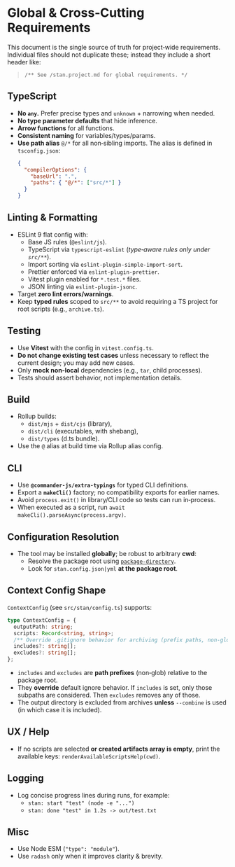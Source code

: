 # Global & Cross‑Cutting Requirements

This document is the single source of truth for project‑wide requirements. Individual files should not duplicate these; instead they include a short header like:

> `/** See /stan.project.md for global requirements. */`

## TypeScript

- **No `any`.** Prefer precise types and `unknown` + narrowing when needed.
- **No type parameter defaults** that hide inference.
- **Arrow functions** for all functions.
- **Consistent naming** for variables/types/params.
- **Use path alias** `@/*` for all non‑sibling imports. The alias is defined in `tsconfig.json`:
  ```json
  {
    "compilerOptions": {
      "baseUrl": ".",
      "paths": { "@/*": ["src/*"] }
    }
  }
  ```

## Linting & Formatting

- ESLint 9 flat config with:
  - Base JS rules (`@eslint/js`).
  - TypeScript via `typescript-eslint` (_type‑aware rules only under `src/**`_).
  - Import sorting via `eslint-plugin-simple-import-sort`.
  - Prettier enforced via `eslint-plugin-prettier`.
  - Vitest plugin enabled for `*.test.*` files.
  - JSON linting via `eslint-plugin-jsonc`.
- Target **zero lint errors/warnings**.
- Keep **typed rules** scoped to `src/**` to avoid requiring a TS project for root scripts (e.g., `archive.ts`).

## Testing

- Use **Vitest** with the config in `vitest.config.ts`.
- **Do not change existing test cases** unless necessary to reflect the current design; you may add new cases.
- Only **mock non‑local** dependencies (e.g., `tar`, child processes).
- Tests should assert behavior, not implementation details.

## Build

- Rollup builds:
  - `dist/mjs` + `dist/cjs` (library),
  - `dist/cli` (executables, with shebang),
  - `dist/types` (d.ts bundle).
- Use the `@` alias at build time via Rollup alias config.

## CLI

- Use **`@commander-js/extra-typings`** for typed CLI definitions.
- Export a **`makeCli()`** factory; no compatibility exports for earlier names.
- Avoid `process.exit()` in library/CLI code so tests can run in‑process.
- When executed as a script, run `await makeCli().parseAsync(process.argv)`.

## Configuration Resolution

- The tool may be installed **globally**; be robust to arbitrary **cwd**:
  - Resolve the package root using [`package-directory`](https://www.npmjs.com/package/package-directory).
  - Look for `stan.config.json|yml` **at the package root**.

## Context Config Shape

`ContextConfig` (see `src/stan/config.ts`) supports:

```ts
type ContextConfig = {
  outputPath: string;
  scripts: Record<string, string>;
  /** Override .gitignore behavior for archiving (prefix paths, non‑globbing). */
  includes?: string[];
  excludes?: string[];
};
```

- `includes` and `excludes` are **path prefixes** (non‑glob) relative to the package root.
- They **override** default ignore behavior. If `includes` is set, only those subpaths are considered. Then `excludes` removes any of those.
- The output directory is excluded from archives **unless** `--combine` is used (in which case it is included).

## UX / Help

- If no scripts are selected **or created artifacts array is empty**, print the available keys:
  `renderAvailableScriptsHelp(cwd)`.

## Logging

- Log concise progress lines during runs, for example:
  - `stan: start "test" (node -e "...")`
  - `stan: done "test" in 1.2s -> out/test.txt`

## Misc

- Use Node ESM (`"type": "module"`).
- Use `radash` only when it improves clarity & brevity.
